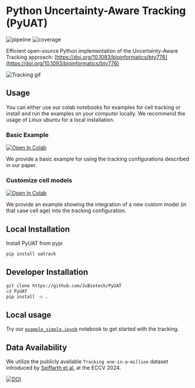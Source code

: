 # Python Uncertainty-Aware Tracking (PyUAT)

![pipeline](https://jugit.fz-juelich.de/IBG-1/ModSim/imageanalysis/uat/badges/main/pipeline.svg)
![coverage](https://jugit.fz-juelich.de/IBG-1/ModSim/imageanalysis/uat/badges/main/coverage.svg)



Efficient open-source Python implementation of the Uncertainty-Aware Tracking approach: [https://doi.org/10.1093/bioinformatics/bty776](https://doi.org/10.1093/bioinformatics/bty776)


![Tracking gif](https://github.com/JuBiotech/PyUAT/blob/images/tracked.gif)

## Usage

You can either use our colab notebooks for examples for cell tracking or install and run the examples on your computer locally. We recommend the usage of Linux ubuntu for a local installation.

### Basic Example

<a target="_blank" href="https://colab.research.google.com/github/JuBiotech/PyUAT/blob/publish/example_simple.ipynb">
  <img src="https://colab.research.google.com/assets/colab-badge.svg" alt="Open In Colab"/>
</a>

We provide a basic example for using the tracking configurations described in our paper.

### Customize cell models

<a target="_blank" href="https://colab.research.google.com/github/JuBiotech/PyUAT/blob/publish/example_simple_custom.ipynb">
  <img src="https://colab.research.google.com/assets/colab-badge.svg" alt="Open In Colab"/>
</a>

We provide an example showing the integration of a new custom model (in that case cell age) into the tracking configuration.

## Local Installation

Install PyUAT from pypi

```bash
pip install uatrack
```

## Developer Installation

```bash
git clone https://github.com/JuBiotech/PyUAT
cd PyUAT
pip install -e .
```

## Local usage

Try our [`example_simple.ipynb`](example_simple.ipynb) notebook to get started with the tracking.


## Data Availability

We utilize the publicly available `Tracking one-in-a-million` dataset introduced by [Seiffarth et al.](https://doi.org/10.48550/arXiv.2411.00552) at the ECCV 2024.

[![DOI](https://zenodo.org/badge/DOI/10.5281/zenodo.7260137.svg)](https://doi.org/10.5281/zenodo.7260137)
